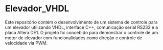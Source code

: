# Elevador_VHDL
Este repositório contém o desenvolvimento de um sistema de controle para um elevador utilizando VHDL, interface C++, comunicação serial RS232 e a placa Altera DE1. O projeto foi concebido para demonstrar o controle de um motor de elevador com funcionalidades como direção e controle de velocidade via PWM.
